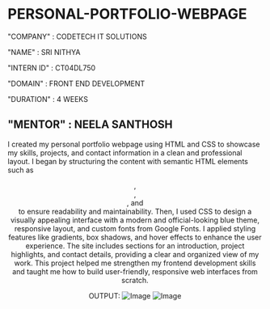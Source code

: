 # PERSONAL-PORTFOLIO-WEBPAGE

"COMPANY" : CODETECH IT SOLUTIONS
 
 "NAME" : SRI NITHYA

 "INTERN ID" : CT04DL750

 "DOMAIN" : FRONT END DEVELOPMENT

 "DURATION" : 4 WEEKS

 "MENTOR" : NEELA SANTHOSH  
----


I created my personal portfolio webpage using HTML and CSS to showcase my skills, projects, and contact information in a clean and professional layout. I began by structuring the content with semantic HTML elements such as <header>, <nav>, <section>, and <footer> to ensure readability and maintainability. Then, I used CSS to design a visually appealing interface with a modern and official-looking blue theme, responsive layout, and custom fonts from Google Fonts. I applied styling features like gradients, box shadows, and hover effects to enhance the user experience. The site includes sections for an introduction, project highlights, and contact details, providing a clear and organized view of my work. This project helped me strengthen my frontend development skills and taught me how to build user-friendly, responsive web interfaces from scratch.

OUTPUT:
![Image](https://github.com/user-attachments/assets/c39a63d0-b50d-47e1-93a2-3fddfce3b695)
![Image](https://github.com/user-attachments/assets/23850b0d-d435-4ece-a287-9e5e4b48d1a3)
